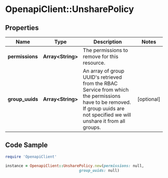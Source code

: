 # OpenapiClient::UnsharePolicy

## Properties

Name | Type | Description | Notes
------------ | ------------- | ------------- | -------------
**permissions** | **Array&lt;String&gt;** | The permissions to remove for this resource. | 
**group_uuids** | **Array&lt;String&gt;** | An array of group UUID&#39;s retrieved from the RBAC Service from which the permissions have to be removed. If group uuids are not specified we will unshare it from all groups. | [optional] 

## Code Sample

```ruby
require 'OpenapiClient'

instance = OpenapiClient::UnsharePolicy.new(permissions: null,
                                 group_uuids: null)
```


